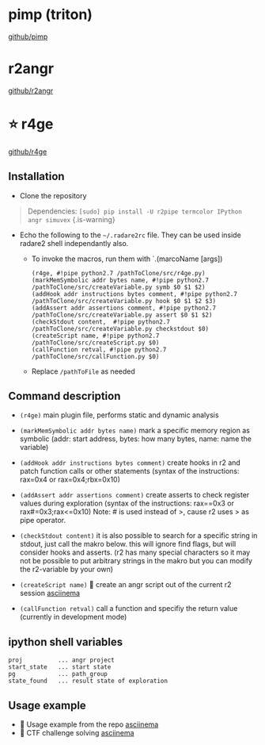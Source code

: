 <!-- TITLE: angr and r2 -->

# pimp (triton)
[github/pimp](https://github.com/kamou/pimp)
# r2angr
[github/r2angr](https://github.com/radare/radare2-extras/tree/master/r2angr)
# ⭐ r4ge
[github/r4ge](https://github.com/gast04/r4ge)

## Installation
- Clone the repository
> Dependencies: `[sudo] pip install -U r2pipe termcolor IPython angr simuvex` {.is-warning}
- Echo the following to the `~/.radare2rc` file. They can be used inside radare2 shell independantly also.
	- To invoke the macros, run them with `.(marcoName [args])
	
		```text
		(r4ge, #!pipe python2.7 /pathToClone/src/r4ge.py)
		(markMemSymbolic addr bytes name, #!pipe python2.7 /pathToClone/src/createVariable.py symb $0 $1 $2)
		(addHook addr instructions bytes comment, #!pipe python2.7 /pathToClone/src/createVariable.py hook $0 $1 $2 $3)
		(addAssert addr assertions comment, #!pipe python2.7 /pathToClone/src/createVariable.py assert $0 $1 $2)
		(checkStdout content,  #!pipe python2.7 /pathToClone/src/createVariable.py checkstdout $0)
		(createScript name, #!pipe python2.7 /pathToClone/src/createScript.py $0)
		(callFunction retval, #!pipe python2.7 /pathToClone/src/callFunction.py $0)
		```
	- Replace `/pathToFile` as needed

## Command description
- `(r4ge)` main plugin file, performs static and dynamic analysis

- `(markMemSymbolic addr bytes name)` mark a specific memory region as symbolic (addr: start address, bytes: how many bytes, name: name the variable)

- `(addHook addr instructions bytes comment)` create hooks in r2 and patch function calls or other statements (syntax of the instructions: rax=0x4 or rax=0x4;rbx=0x10)

- `(addAssert addr assertions comment)` create asserts to check register values during exploration (syntax of the instructions: rax==0x3 or rax#=0x3;rax<=0x10) Note: # is used instead of >, cause r2 uses > as pipe operator.

- `(checkStdout content)` it is also possible to search for a specific string in stdout, just call the makro below. this will ignore find flags, but will consider hooks and asserts. (r2 has many special characters so it may not be possible to put arbitrary strings in the makro but you can modify the r2-variable by your own)

- `(createScript name)` 🚀 create an angr script out of the current r2 session [asciinema](https://asciinema.org/a/s3u2ZFxoDysXcAgPMIVjAhMfK)

- `(callFunction retval)` call a function and specifiy the return value (currently in development mode)

## ipython shell variables

```text
proj          ... angr project
start_state   ... start state
pg            ... path_group
state_found   ... result state of exploration
```


## Usage example
- 🚀 Usage example from the repo [asciinema](https://asciinema.org/a/155856)
- 🚀 CTF challenge solving [asciinema](https://asciinema.org/a/ehkKZLKE5t5G7NT5muw6JOVK6)